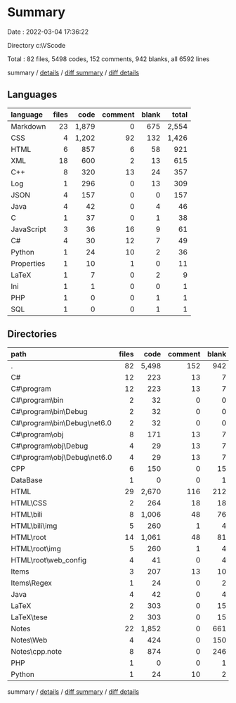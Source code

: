 # Summary

Date : 2022-03-04 17:36:22

Directory c:\VScode

Total : 82 files,  5498 codes, 152 comments, 942 blanks, all 6592 lines

summary / [details](details.md) / [diff summary](diff.md) / [diff details](diff-details.md)

## Languages

| language | files | code | comment | blank | total |
| :--- | ---: | ---: | ---: | ---: | ---: |
| Markdown | 23 | 1,879 | 0 | 675 | 2,554 |
| CSS | 4 | 1,202 | 92 | 132 | 1,426 |
| HTML | 6 | 857 | 6 | 58 | 921 |
| XML | 18 | 600 | 2 | 13 | 615 |
| C++ | 8 | 320 | 13 | 24 | 357 |
| Log | 1 | 296 | 0 | 13 | 309 |
| JSON | 4 | 157 | 0 | 0 | 157 |
| Java | 4 | 42 | 0 | 4 | 46 |
| C | 1 | 37 | 0 | 1 | 38 |
| JavaScript | 3 | 36 | 16 | 9 | 61 |
| C# | 4 | 30 | 12 | 7 | 49 |
| Python | 1 | 24 | 10 | 2 | 36 |
| Properties | 1 | 10 | 1 | 0 | 11 |
| LaTeX | 1 | 7 | 0 | 2 | 9 |
| Ini | 1 | 1 | 0 | 0 | 1 |
| PHP | 1 | 0 | 0 | 1 | 1 |
| SQL | 1 | 0 | 0 | 1 | 1 |

## Directories
| path | files | code | comment | blank | total |
| :--- | ---: | ---: | ---: | ---: | ---: |
| . | 82 | 5,498 | 152 | 942 | 6,592 |
| C# | 12 | 223 | 13 | 7 | 243 |
| C#\program | 12 | 223 | 13 | 7 | 243 |
| C#\program\bin | 2 | 32 | 0 | 0 | 32 |
| C#\program\bin\Debug | 2 | 32 | 0 | 0 | 32 |
| C#\program\bin\Debug\net6.0 | 2 | 32 | 0 | 0 | 32 |
| C#\program\obj | 8 | 171 | 13 | 7 | 191 |
| C#\program\obj\Debug | 4 | 29 | 13 | 7 | 49 |
| C#\program\obj\Debug\net6.0 | 4 | 29 | 13 | 7 | 49 |
| CPP | 6 | 150 | 0 | 15 | 165 |
| DataBase | 1 | 0 | 0 | 1 | 1 |
| HTML | 29 | 2,670 | 116 | 212 | 2,998 |
| HTML\CSS | 2 | 264 | 18 | 18 | 300 |
| HTML\bili | 8 | 1,006 | 48 | 76 | 1,130 |
| HTML\bili\img | 5 | 260 | 1 | 4 | 265 |
| HTML\root | 14 | 1,061 | 48 | 81 | 1,190 |
| HTML\root\img | 5 | 260 | 1 | 4 | 265 |
| HTML\root\web_config | 4 | 41 | 0 | 4 | 45 |
| Items | 3 | 207 | 13 | 10 | 230 |
| Items\Regex | 1 | 24 | 0 | 2 | 26 |
| Java | 4 | 42 | 0 | 4 | 46 |
| LaTeX | 2 | 303 | 0 | 15 | 318 |
| LaTeX\tese | 2 | 303 | 0 | 15 | 318 |
| Notes | 22 | 1,852 | 0 | 661 | 2,513 |
| Notes\Web | 4 | 424 | 0 | 150 | 574 |
| Notes\cpp.note | 8 | 874 | 0 | 246 | 1,120 |
| PHP | 1 | 0 | 0 | 1 | 1 |
| Python | 1 | 24 | 10 | 2 | 36 |

summary / [details](details.md) / [diff summary](diff.md) / [diff details](diff-details.md)